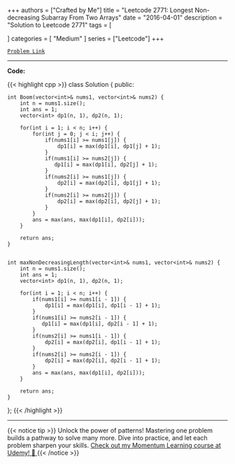 
+++
authors = ["Crafted by Me"]
title = "Leetcode 2771: Longest Non-decreasing Subarray From Two Arrays"
date = "2016-04-01"
description = "Solution to Leetcode 2771"
tags = [
    
]
categories = [
    "Medium"
]
series = ["Leetcode"]
+++



[`Problem Link`](https://leetcode.com/problems/longest-non-decreasing-subarray-from-two-arrays/description/)

---

**Code:**

{{< highlight cpp >}}
class Solution {
public:

    int Boom(vector<int>& nums1, vector<int>& nums2) {
        int n = nums1.size();
        int ans = 1;
        vector<int> dp1(n, 1), dp2(n, 1);
                
        for(int i = 1; i < n; i++) {         
            for(int j = 0; j < i; j++) {
                if(nums1[i] >= nums1[j]) {
                    dp1[i] = max(dp1[i], dp1[j] + 1);
                }
                if(nums1[i] >= nums2[j]) {
                   dp1[i] = max(dp1[i], dp2[j] + 1);                    
                }
                if(nums2[i] >= nums1[j]) {
                    dp2[i] = max(dp2[i], dp1[j] + 1);                    
                }                 
                if(nums2[i] >= nums2[j]) {
                    dp2[i] = max(dp2[i], dp2[j] + 1);                                        
                }
            }
            ans = max(ans, max(dp1[i], dp2[i]));          
        }
        
        return ans;
    }
    
    
    int maxNonDecreasingLength(vector<int>& nums1, vector<int>& nums2) {
        int n = nums1.size();
        int ans = 1;
        vector<int> dp1(n, 1), dp2(n, 1);
                
        for(int i = 1; i < n; i++) {         
            if(nums1[i] >= nums1[i - 1]) {
                dp1[i] = max(dp1[i], dp1[i - 1] + 1);
            }
            if(nums1[i] >= nums2[i - 1]) {
               dp1[i] = max(dp1[i], dp2[i - 1] + 1);                    
            }
            if(nums2[i] >= nums1[i - 1]) {
                dp2[i] = max(dp2[i], dp1[i - 1] + 1);                    
            }                 
            if(nums2[i] >= nums2[i - 1]) {
                dp2[i] = max(dp2[i], dp2[i - 1] + 1);                                        
            }
            ans = max(ans, max(dp1[i], dp2[i]));          
        }
        
        return ans;
    }
};
{{< /highlight >}}


---


{{< notice tip >}}
Unlock the power of patterns! Mastering one problem builds a pathway to solve many more. Dive into practice, and let each problem sharpen your skills. [Check out my Momentum Learning course at Udemy! 🚀 ](https://www.udemy.com/course/algorithms-and-data-structures-in-cpp/)
{{< /notice >}}

